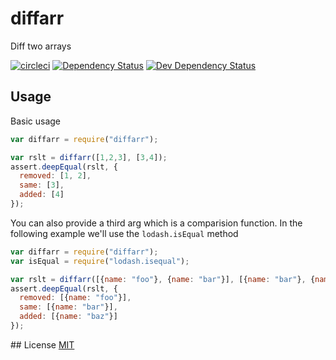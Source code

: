 # diffarr
Diff two arrays

[![circleci](https://circleci.com/gh/orangemug/diffarr.png?style=shield)][circleci]
[![Dependency Status](https://david-dm.org/orangemug/diffarr.svg)][dm-prod]
[![Dev Dependency Status](https://david-dm.org/orangemug/diffarr/dev-status.svg)][dm-dev]

[circleci]:  https://circleci.com/gh/orangemug/diffarr
[dm-prod]:   https://david-dm.org/orangemug/diffarr
[dm-dev]:    https://david-dm.org/orangemug/diffarr#info=devDependencies


## Usage
Basic usage

```js
var diffarr = require("diffarr");

var rslt = diffarr([1,2,3], [3,4]);
assert.deepEqual(rslt, {
  removed: [1, 2],
  same: [3],
  added: [4]
});
```

You can also provide a third arg which is a comparision function. In the following example we'll use the `lodash.isEqual` method

```js
var diffarr = require("diffarr");
var isEqual = require("lodash.isequal");

var rslt = diffarr([{name: "foo"}, {name: "bar"}], [{name: "bar"}, {name: "baz"}], isEqual);
assert.deepEqual(rslt, {
  removed: [{name: "foo"}],
  same: [{name: "bar"}],
  added: [{name: "baz"}]
});
```

## License
[MIT](LICENSE)

